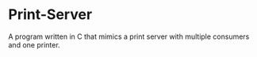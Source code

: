 # Print-Server
A program written in C that mimics a print server with multiple consumers and one printer.
